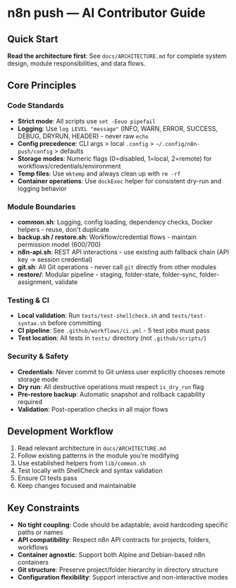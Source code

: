 # n8n push — AI Contributor Guide

## Quick Start

**Read the architecture first**: See `docs/ARCHITECTURE.md` for complete system design, module responsibilities, and data flows.

## Core Principles

### Code Standards
- **Strict mode**: All scripts use `set -Eeuo pipefail`
- **Logging**: Use `log LEVEL "message"` (INFO, WARN, ERROR, SUCCESS, DEBUG, DRYRUN, HEADER) - never raw `echo`
- **Config precedence**: CLI args > local `.config` > `~/.config/n8n-push/config` > defaults
- **Storage modes**: Numeric flags (0=disabled, 1=local, 2=remote) for workflows/credentials/environment
- **Temp files**: Use `mktemp` and always clean up with `rm -rf`
- **Container operations**: Use `dockExec` helper for consistent dry-run and logging behavior

### Module Boundaries
- **common.sh**: Logging, config loading, dependency checks, Docker helpers - reuse, don't duplicate
- **backup.sh / restore.sh**: Workflow/credential flows - maintain permission model (600/700)
- **n8n-api.sh**: REST API interactions - use existing auth fallback chain (API key → session credential)
- **git.sh**: All Git operations - never call `git` directly from other modules
- **restore/**: Modular pipeline - staging, folder-state, folder-sync, folder-assignment, validate

### Testing & CI
- **Local validation**: Run `tests/test-shellcheck.sh` and `tests/test-syntax.sh` before committing
- **CI pipeline**: See `.github/workflows/ci.yml` - 5 test jobs must pass
- **Test location**: All tests in `tests/` directory (not `.github/scripts/`)

### Security & Safety
- **Credentials**: Never commit to Git unless user explicitly chooses remote storage mode
- **Dry run**: All destructive operations must respect `is_dry_run` flag
- **Pre-restore backup**: Automatic snapshot and rollback capability required
- **Validation**: Post-operation checks in all major flows

## Development Workflow

1. Read relevant architecture in `docs/ARCHITECTURE.md`
2. Follow existing patterns in the module you're modifying
3. Use established helpers from `lib/common.sh`
4. Test locally with ShellCheck and syntax validation
5. Ensure CI tests pass
6. Keep changes focused and maintainable

## Key Constraints

- **No tight coupling**: Code should be adaptable; avoid hardcoding specific paths or names
- **API compatibility**: Respect n8n API contracts for projects, folders, workflows
- **Container agnostic**: Support both Alpine and Debian-based n8n containers
- **Git structure**: Preserve project/folder hierarchy in directory structure
- **Configuration flexibility**: Support interactive and non-interactive modes
